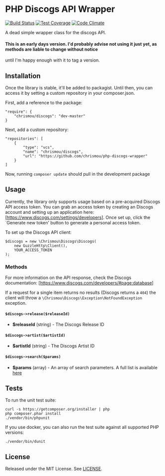 # PHP Discogs API Wrapper

[![Build Status](https://travis-ci.org/chrismou/php-discogs-wrapper.svg?branch=master)](https://travis-ci.org/chrismou/php-discogs-wrapper)
[![Test Coverage](https://codeclimate.com/github/chrismou/php-discogs-wrapper/badges/coverage.svg)](https://codeclimate.com/github/chrismou/php-discogs-wrapper/coverage)
[![Code Climate](https://codeclimate.com/github/chrismou/php-discogs-wrapper/badges/gpa.svg)](https://codeclimate.com/github/chrismou/php-discogs-wrapper)

A dead simple wrapper class for the discogs API.

#### This is an early days version. I'd probably advise not using it just yet, as methods are liable to change without notice
until I'm happy enough with it to tag a version.

## Installation

Once the library is stable, it'll be added to packagist. Until then, you can access it by setting a custom repository in your composer.json.

First, add a reference to the package:

```
"require": {
    "chrismou/discogs": "dev-master"
}
```

Next, add a custom repository:

```
"repositories": [
    {
        "type": "vcs",
        "name": "chrismou/discogs",
        "url": "https://github.com/chrismou/php-discogs-wrapper"
    }
]
```

Now, running `composer update` should pull in the development package

## Usage

Currently, the library only supports usage based on a pre-acquired Discogs API access token. You can grab an access token by creating an 
Discogs account and setting up an application here: [https://www.discogs.com/settings/developers]. Once set up, click the `Generate new token'
button to generate a personal access token.

To set up the Discogs API client:

```
$discogs = new \Chrismou\Discogs\Discogs(
    new GuzzleHttp\Client(),
    YOUR_ACCESS_TOKEN
);
```

### Methods

For more information on the API response, check the Discogs documentation: [https://www.discogs.com/developers/#page:database]

If a request for a single item returns no results (Discogs returns a `404`) the client will throw a `\Chrismou\Discogs\Exception\NotFoundException` exception.

#### `$discogs->release($releaseId)`

* **$releaseId** (string) - The Discogs Release ID

#### `$discogs->artist($artistId)`

* **$artistId** (string) - The Discogs Artist ID

#### `$discogs->search($params)`

* **$params** (array) - An array of search parameters. A full list is available [here](https://www.discogs.com/developers/#page:database,header:database-search)

## Tests

To run the unit test suite:

```
curl -s https://getcomposer.org/installer | php
php composer.phar install
./vendor/bin/phpunit
```

If you use docker, you can also run the test suite against all supported PHP versions:
```
./vendor/bin/dunit
```

## License

Released under the MIT License. See [LICENSE](LICENSE.md).
